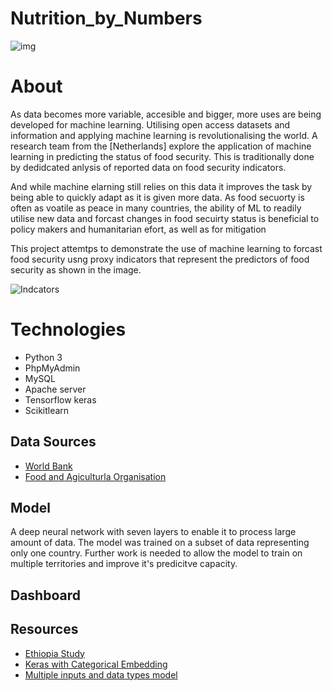 # Nutrition_by_Numbers
![img](https://stmaaprodfwsite.blob.core.windows.net/assets/sites/1/2015/05/global-food-main.jpg)

# About
 As data becomes more variable, accesible and bigger, more uses are being developed for machine learning. Utilising open access datasets and information and applying machine learning is revolutionalising the world. A research team from the [Netherlands] explore the application of machine learning in predicting the status of food security. This is traditionally done by dedidcated anlysis of reported data on food security indicators.
 
 And while machine elarning still relies on this data it improves the task by being able to quickly adapt as it is given more data. As food secuorty is often as voatile as peace in many countries, the ability of ML to readily utilise new data and forcast changes in food secuirty status is beneficial to policy makers and humanitarian efort, as well as for mitigation
 
 This project attemtps to demonstrate the use of machine learning to forcast food security usng proxy indicators that represent the predictors of food security as shown in the image. 

![Indcators](https://i.pinimg.com/originals/1b/6c/ea/1b6cea6f69eb6f09a37a736ae486c8e6.jpg)

# Technologies
* Python 3
* PhpMyAdmin
* MySQL
* Apache server
* Tensorflow keras
* Scikitlearn

## Data Sources
* [World Bank]()
* [Food and Agiculturla Organisation]()

## Model

A deep neural network with seven layers to enable it to process large amount of data. The model was trained on a subset of data representing only one country. Further work is needed to allow the model to train on multiple territories and improve it's predicitve capacity.

## Dashboard

## Resources
* [Ethiopia Study](https://www.sciencedirect.com/science/article/pii/S0048969721024372#ec0005)
* [Keras with Categorical Embedding](https://medium.com/@roeibahumi/keras-regression-with-categorical-variable-embeddings-dfc28616e7fe)
* [Multiple inputs and data types model](https://pyimagesearch.com/2019/02/04/keras-multiple-inputs-and-mixed-data/)
